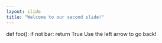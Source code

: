 ```yaml
---
layout: slide
title: "Welcome to our second slide!"
---
```

def foo():
    if not bar:
        return True
Use the left arrow to go back!
